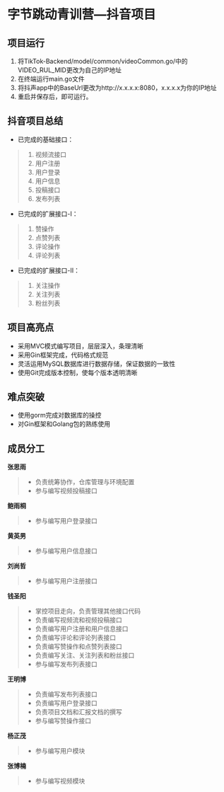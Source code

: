 # 字节跳动青训营—抖音项目

## 项目运行
1. 将TikTok-Backend/model/common/videoCommon.go/中的VIDEO_RUL_MID更改为自己的IP地址
2. 在终端运行main.go文件
3. 将抖声app中的BaseUrl更改为http://x.x.x.x:8080，x.x.x.x为你的IP地址
4. 重启并保存后，即可运行。

## 抖音项目总结
- 已完成的基础接口：
>    1. 视频流接口
>    2. 用户注册
>    3. 用户登录
>    4. 用户信息
>    5. 投稿接口
>    6. 发布列表
- 已完成的扩展接口-Ⅰ：
>    1. 赞操作
>    2. 点赞列表
>    3. 评论操作
>    4. 评论列表
- 已完成的扩展接口-Ⅱ：
>    1. 关注操作
>    2. 关注列表
>    3. 粉丝列表

## 项目高亮点
  - 采用MVC模式编写项目，层层深入，条理清晰
  - 采用Gin框架完成，代码格式规范
  - 灵活运用MySQL数据库进行数据存储，保证数据的一致性
  - 使用Git完成版本控制，使每个版本透明清晰

## 难点突破
  - 使用gorm完成对数据库的操控
  - 对Gin框架和Golang包的熟练使用

## 成员分工
**张思雨**
>- 负责统筹协作，仓库管理与环境配置
>- 参与编写视频投稿接口

**鲍雨桐** 
>- 参与编写用户登录接口

**黄英男**
>- 参与编写用户信息接口

**刘尚哲**
>- 参与编写用户注册接口

**钱圣阳**
>- 掌控项目走向，负责管理其他接口代码
>- 负责编写视频流和视频投稿接口
>- 负责编写用户注册和用户信息接口
>- 负责编写评论和评论列表接口
>- 负责编写赞操作和点赞列表接口
>- 负责编写关注、关注列表和粉丝接口
>- 参与编写发布列表接口

**王明博**
>- 负责编写发布列表接口
>- 负责编写用户登录接口
>- 负责项目文档和汇报文档的撰写
>- 参与编写赞操作接口

**杨正茂**
>- 参与编写用户模块

**张博楠**
>- 参与编写视频模块


